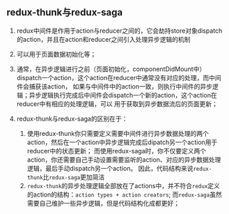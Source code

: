 ## redux-thunk与redux-saga

1. redux中间件是作用于action与reducer之间的，它会劫持store对象dispatch的action，并且在action和reducer之间引入处理异步逻辑的机制

2. 可以用于页面数据初始化等；

3. 通常，在异步逻辑进行之前（页面初始化，componentDidMount中）dispatch一个action，这个action在reducer中通常没有对应的处理，而中间件会捕获该action，
如果与中间件中的action一致，则执行中间件的异步逻辑；异步逻辑执行完成后中间件会dispatch一个新的action，这个action在reducer中有相应的处理逻辑，可以
用于获取到异步数据流后的页面更新；

4. redux-thunk与redux-saga的区别在于：
   1. 使用redux-thunk你只需要定义需要中间件进行异步数据处理的两个action，然后在一个action中异步逻辑完成后dipatch另一个action用于reducer中的状态更新；
   而使用redux-saga时，你不仅要定义两个action，你还需要自己手动设置需要监听的action、对应的异步数据处理逻辑，最后手动dispatch另一个action。
   因此，代码结构来说`redux-thunk`比`redux-saga`更加简洁
   2. `redux-thunk`的异步处理逻辑全部放在了actions中，并不符合`redux`定义的action的结构：`action types + action creators`;
       而`redux-saga`虽然需要自己维护一些异步逻辑，但是代码结构化成都更好；
